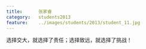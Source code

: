 ```yaml
---
title:		张家睿
category:	students2013
feature:	../images/students/2013/student_11.jpg
---
```

选择交大，就选择了责任；选择致远，就选择了挑战！


